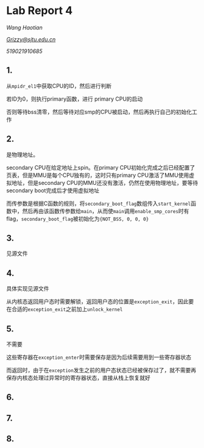 # Lab Report 4

*Wang Haotian*

*Grizzy@sjtu.edu.cn*

*519021910685*

## 1.

从`mpidr_el1`中获取CPU的ID，然后进行判断

若ID为0，则执行primary函数，进行 primary CPU的启动

否则等待bss清零，然后等待对应smp的CPU被启动，然后再执行自己的初始化工作

## 2.

是物理地址。

secondary CPU在给定地址上spin。在primary CPU初始化完成之后已经配置了页表，但是MMU是每个CPU独有的，这时只有primary CPU激活了MMU使用虚拟地址，但是secondary CPU的MMU还没有激活，仍然在使用物理地址，要等待secondary boot完成后才使用虚拟地址

而传参数是根据C函数的规则，将`secondary_boot_flag`数组传入`start_kernel`函数中，然后再由该函数传参数给`main`，从而使`main`调用`enable_smp_cores`时有flag，`secondary_boot_flag`被初始化为`{NOT_BSS, 0, 0, 0}`


## 3.

见源文件

## 4.

具体实现见源文件

从内核态返回用户态时需要解锁，返回用户态的位置是`exception_exit`，因此要在合适的`exception_exit`之前加上`unlock_kernel`

## 5.

不需要

这些寄存器在`exception_enter`时需要保存是因为后续需要用到一些寄存器状态

而返回时，由于在`exception`发生之前的用户态状态已经被保存过了，就不需要再保存内核态处理过异常时的寄存器状态，直接从栈上恢复就好

## 6.

## 7.

## 8.

